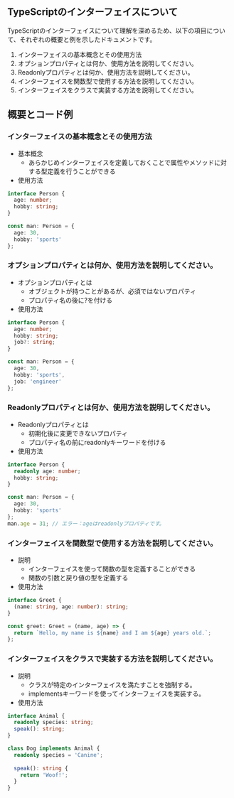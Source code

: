 ## TypeScriptのインターフェイスについて

TypeScriptのインターフェイスについて理解を深めるため、以下の項目について、それぞれの概要と例を示したドキュメントです。

1. インターフェイスの基本概念とその使用方法
2. オプションプロパティとは何か、使用方法を説明してください。
3. Readonlyプロパティとは何か、使用方法を説明してください。
4. インターフェイスを関数型で使用する方法を説明してください。
5. インターフェイスをクラスで実装する方法を説明してください。

## 概要とコード例

### インターフェイスの基本概念とその使用方法
- 基本概念
  - あらかじめインターフェイスを定義しておくことで属性やメソッドに対する型定義を行うことができる
- 使用方法
```typescript
interface Person {
  age: number;
  hobby: string;
}

const man: Person = {
  age: 30,
  hobby: 'sports'
};
```

### オプションプロパティとは何か、使用方法を説明してください。
- オプションプロパティとは
  - オブジェクトが持つことがあるが、必須ではないプロパティ
  - プロパティ名の後に?を付ける
- 使用方法
```typescript
interface Person {
  age: number;
  hobby: string;
  job?: string;
}

const man: Person = {
  age: 30,
  hobby: 'sports',
  job: 'engineer'
};
```

### Readonlyプロパティとは何か、使用方法を説明してください。
- Readonlyプロパティとは
  - 初期化後に変更できないプロパティ
  - プロパティ名の前にreadonlyキーワードを付ける
- 使用方法
```typescript
interface Person {
  readonly age: number;
  hobby: string;
}

const man: Person = {
  age: 30,
  hobby: 'sports'
};
man.age = 31; // エラー：ageはreadonlyプロパティです。
```

### インターフェイスを関数型で使用する方法を説明してください。
- 説明
  - インターフェイスを使って関数の型を定義することができる
  - 関数の引数と戻り値の型を定義する
- 使用方法
```typescript
interface Greet {
  (name: string, age: number): string;
}

const greet: Greet = (name, age) => {
  return `Hello, my name is ${name} and I am ${age} years old.`;
};
```
### インターフェイスをクラスで実装する方法を説明してください。
- 説明
  - クラスが特定のインターフェイスを満たすことを強制する。
  - implementsキーワードを使ってインターフェイスを実装する。
- 使用方法
```typescript
interface Animal {
  readonly species: string;
  speak(): string;
}

class Dog implements Animal {
  readonly species = 'Canine';
  
  speak(): string {
    return 'Woof!';
  }
}
```